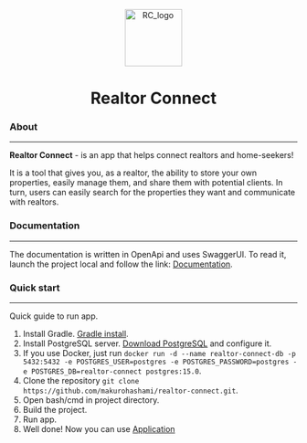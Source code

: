 <p align="center">
  <img src="https://i.imgur.com/meePOPU.png" alt="RC_logo" width="100" />
</p>
<h1 align="center">Realtor Connect</h1>

### About

---

**Realtor Connect** - is an app that helps connect realtors and home-seekers!

It is a tool that gives you, as a realtor, the ability to store your own properties, easily manage them, and share them with potential clients.
In turn, users can easily search for the properties they want and communicate with realtors.

### Documentation

---
The documentation is written in OpenApi and uses SwaggerUI. 
To read it, launch the project local and follow the link: [Documentation](http://localhost:8088).

### Quick start

---
Quick guide to run app.

1. Install Gradle. [Gradle install](https://gradle.org/install/).
2. Install PostgreSQL server. [Download PostgreSQL](https://www.postgresql.org/) and configure it.
3. If you use Docker, just run `docker run -d --name realtor-connect-db -p 5432:5432 -e POSTGRES_USER=postgres -e POSTGRES_PASSWORD=postgres -e POSTGRES_DB=realtor-connect postgres:15.0`.
4. Clone the repository `git clone https://github.com/makurohashami/realtor-connect.git`.
5. Open bash/cmd in project directory.
6. Build the project.
7. Run app.
8. Well done! Now you can use [Application](http://localhost:8080)
